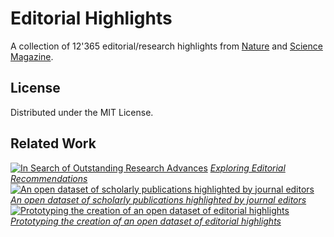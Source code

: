 # Editorial Highlights

A collection of 12'365 editorial/research highlights from [Nature](https://www.nature.com) and [Science Magazine](https://science.sciencemag.org).

## License

Distributed under the MIT License.

## Related Work

[![In Search of Outstanding Research Advances](https://zenodo.org/badge/DOI/10.5281/zenodo.4155204.svg)](https://doi.org/10.5281/zenodo.4155204) _[Exploring Editorial Recommendations](https://doi.org/10.5281/zenodo.4155204)_  
[![An open dataset of scholarly publications highlighted by journal editors](https://zenodo.org/badge/DOI/10.5281/zenodo.4275660.svg)](https://doi.org/10.5281/zenodo.4275660) _[An open dataset of scholarly publications highlighted by journal editors](https://doi.org/10.5281/zenodo.4275660)_  
[![Prototyping the creation of an open dataset of editorial highlights](https://img.shields.io/badge/arXiv-2011.07910-b31b1b.svg)](https://arxiv.org/abs/2011.07910) _[Prototyping the creation of an open dataset of editorial highlights](https://arxiv.org/abs/2011.07910)_  
